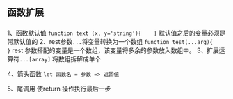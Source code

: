 ## 函数扩展

### 
1、函数默认值
`function text (x, y='string'){    }`
默认值之后的变量必须是带默认值的
2、rest参数`...`将变量转换为一个数组
`function test(...arg){    }`
rest 参数搭配的变量是一个数组，该变量将多余的参数放入数组中。
3、扩展运算符`...[array]` 将数组拆解成单个

4、箭头函数
`let 函数名 = 参数 => 返回值`

5、尾调用
使return 操作执行最后一步
